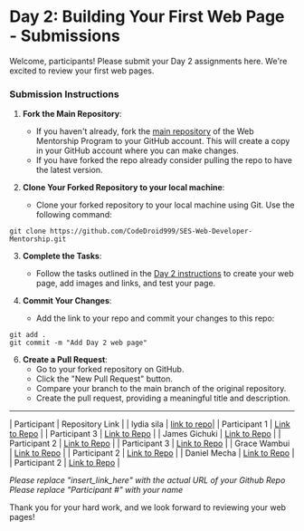 # Day 2: Building Your First Web Page - Submissions

Welcome, participants! Please submit your Day 2 assignments here. We're excited to review your first web pages.

### Submission Instructions

1. **Fork the Main Repository**:

   - If you haven't already, fork the [main repository](https://github.com/CodeDroid999/SES-Web-Developer-Mentorship) of the Web Mentorship Program to your GitHub account. This will create a copy in your GitHub account where you can make changes.
   - If you have forked the repo already consider pulling the repo to have the latest version.

2. **Clone Your Forked Repository to your local machine**:
   - Clone your forked repository to your local machine using Git. Use the following command:

```
git clone https://github.com/CodeDroid999/SES-Web-Developer-Mentorship.git
```

3. **Complete the Tasks**:

   - Follow the tasks outlined in the [Day 2 instructions](https://github.com/CodeDroid999/SES-Web-Developer-Mentorship/blob/main/0x01_Module-1/0x01_Week-1/0x01_Day-2/First-webpage.md) to create your web page, add images and links, and test your page.

4. **Commit Your Changes**:

   - Add the link to your repo and commit your changes to this repo:

```
git add .
git commit -m "Add Day 2 web page"
```


6. **Create a Pull Request**:
   - Go to your forked repository on GitHub.
   - Click the "New Pull Request" button.
   - Compare your branch to the main branch of the original repository.
   - Create the pull request, providing a meaningful title and description.

---

| Participant   | Repository Link                |
| lydia sila | [link to repo](https://github.com/Silalydia/ses.web-dev2.git)|
| Participant 1 | [Link to Repo](https://github.com/amos-kipngetich-korir/Day2_Web-Dev) |
| Participant 3 | [Link to Repo](insert_link_here) |
| James Gichuki | [Link to Repo](https://github.com/gichuki221/SES-Web-Mentorship.git) |
| Participant 2 | [Link to Repo](insert_link_here) |
| Participant 3 | [Link to Repo](https://github.com/sbgaks/SES-Webdev-Day2/blob/main/index.html) |
| Grace Wambui | [Link to Repo](https://github.com/WaiyegoGrace/Html-website-) |
| Participant 2 | [Link to Repo](https://github.com/Kabaria33/SES-Webdev-Day2) |
| Daniel Mecha | [Link to Repo](https://github.com/AyiokaMecha/SES-Webdev-Day2/blob/main/index.html) |
| Participant 2 | [Link to Repo](https://github.com/murimzz1/Ses-Web-Day2/blob/main/catasst.html) |



_Please replace "insert_link_here" with the actual URL of your Github Repo_
_Please replace "Participant #" with your name_

Thank you for your hard work, and we look forward to reviewing your web pages!
